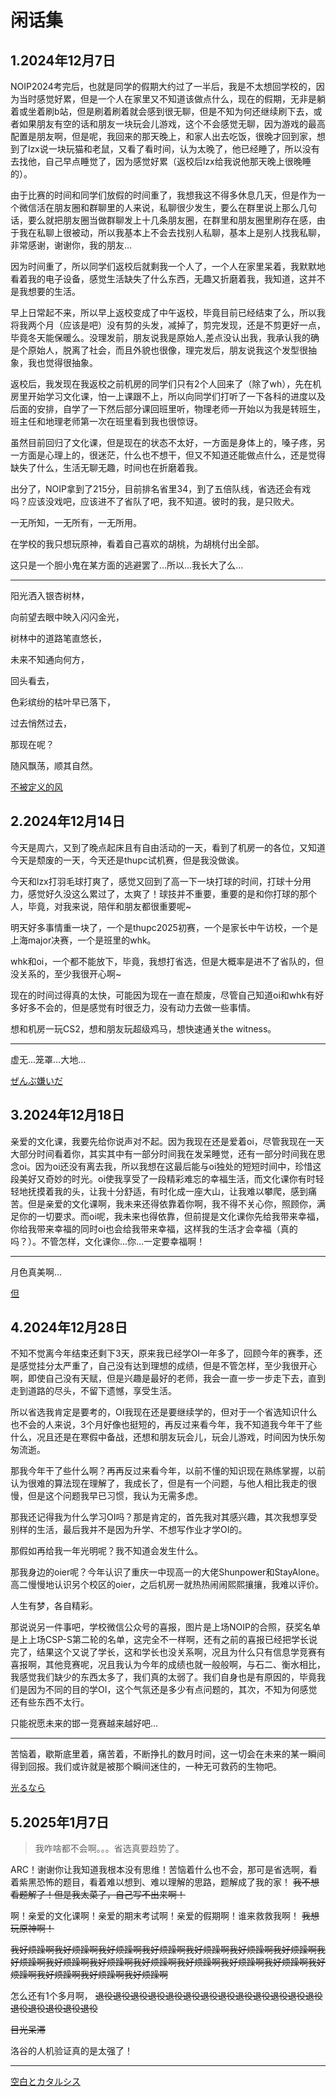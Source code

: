 # 闲话集

## 1.2024年12月7日

NOIP2024考完后，也就是同学的假期大约过了一半后，我是不太想回学校的，因为当时感觉好累，但是一个人在家里又不知道该做点什么，现在的假期，无非是躺着或坐着刷b站，但是刷着刷着就会感到很无聊，但是不知为何还继续刷下去，或者如果朋友有空的话和朋友一块玩会儿游戏，这个不会感觉无聊，因为游戏的最高配置是朋友啊，但是呢，我回来的那天晚上，和家人出去吃饭，很晚才回到家，想到了lzx说一块玩猫和老鼠，又看了看时间，认为太晚了，他已经睡了，所以没有去找他，自己早点睡觉了，因为感觉好累（返校后lzx给我说他那天晚上很晚睡的）。

由于比赛的时间和同学们放假的时间重了，我想我这不得多休息几天，但是作为一个微信活在朋友圈和群聊里的人来说，私聊很少发生，要么在群里说上那么几句话，要么就把朋友圈当做群聊发上十几条朋友圈，在群里和朋友圈里刷存在感，由于我在私聊上很被动，所以我基本上不会去找别人私聊，基本上是别人找我私聊，非常感谢，谢谢你，我的朋友…

因为时间重了，所以同学们返校后就剩我一个人了，一个人在家里呆着，我默默地看着我的电子设备，感觉生活缺失了什么东西，无趣又折磨着我，我知道，这并不是我想要的生活。

早上日常起不来，所以早上返校变成了中午返校，毕竟目前已经结束了么，所以我将我两个月（应该是吧）没有剪的头发，减掉了，剪完发现，还是不剪更好一点，毕竟冬天能保暖么。没理发前，朋友说我是原始人,差点没认出我，我承认我的确是个原始人，脱离了社会，而且外貌也很像，理完发后，朋友说我这个发型很抽象，我也觉得很抽象。

返校后，我发现在我返校之前机房的同学们只有2个人回来了（除了wh），先在机房里开始学习文化课，怕一上课跟不上，所以向同学们打听了一下各科的进度以及后面的安排，自学了一下然后部分课回班里听，物理老师一开始以为我是转班生，班主任和地理老师第一次在班里看到我也很惊讶。

虽然目前回归了文化课，但是现在的状态不太好，一方面是身体上的，嗓子疼，另一方面是心理上的，很迷茫，什么也不想干，但又不知道还能做点什么，还是觉得缺失了什么，生活无聊无趣，时间也在折磨着我。

出分了，NOIP拿到了215分，目前排名省里34，到了五倍队线，省选还会有戏吗？应该没戏吧，应该进不了省队了吧，我不知道。彼时的我，是只败犬。

一无所知，一无所有，一无所用。

在学校的我只想玩原神，看着自己喜欢的胡桃，为胡桃付出全部。

这只是一个胆小鬼在某方面的逃避罢了…所以…我长大了么…

------

阳光洒入银杏树林，

向前望去眼中映入闪闪金光，

树林中的道路笔直悠长，

未来不知通向何方，

回头看去，

色彩缤纷的枯叶早已落下，

过去悄然过去，

那现在呢？

随风飘荡，顺其自然。

[不被定义的风](https://music.163.com/song?id=1941118541&uct2=U2FsdGVkX1/3UEUiRKbnKwPD01Omlz622EOI1tPl9WE)

## 2.2024年12月14日

今天是周六，又到了晚点起床且有自由活动的一天，看到了机房一的各位，又知道今天是颓废的一天，今天还是thupc试机赛，但是我没做诶。

今天和lzx打羽毛球打爽了，感觉又回到了高一下一块打球的时间，打球十分用力，感觉好久没这么累过了，太爽了！球技并不重要，重要的是和你打球的那个人，毕竟，对我来说，陪伴和朋友都很重要呢~

明天好多事情重一块了，一个是thupc2025初赛，一个是家长中午访校，一个是上海major决赛，一个是班里的whk。

whk和oi，一个都不能放下，毕竟，我想打省选，但是大概率是进不了省队的，但没关系的，至少我很开心啊~

现在的时间过得真的太快，可能因为现在一直在颓废，尽管自己知道oi和whk有好多好多不会的，但是感觉有时很乏力，没有动力去做一些事情。

想和机房一玩CS2，想和朋友玩超级鸡马，想快速通关the witness。

------

虚无…笼罩…大地…

[ぜんぶ嫌いだ](https://music.163.com/song?id=2019336897&uct2=U2FsdGVkX1+XbW263ZBd2BZos71OWU1N5Kzp5+cT+KQ=)

## 3.2024年12月18日

亲爱的文化课，我要先给你说声对不起。因为我现在还是爱着oi，尽管我现在一天大部分时间看着你，其实其中有一部分时间我在发呆睡觉，还有一部分时间我在思念oi。因为oi还没有离去我，所以我想在这最后能与oi独处的短短时间中，珍惜这段美好又奇妙的时光。oi使我享受了一段精彩难忘的幸福生活，而文化课你有时轻轻地抚摸着我的头，让我十分舒适，有时化成一座大山，让我难以攀爬，感到痛苦。但是亲爱的文化课啊，我未来还得依靠着你啊，我不得不关心你，照顾你，满足你的一切要求。而oi呢，我未来也得依靠，但前提是文化课你先给我带来幸福，你给我带来幸福的同时oi也会给我带来幸福，这样我的生活才会幸福（真的吗？）。不管怎样，文化课你…你…一定要幸福啊！

------

月色真美啊…

[但](https://music.163.com/song?id=2035320743&uct2=U2FsdGVkX1+fp1XEkxEv1ogaDpPggX0LX5NhOimzlrg=)

## 4.2024年12月28日

不知不觉离今年结束还剩下3天，原来我已经学OI一年多了，回顾今年的赛季，还是感觉挂分太严重了，自己没有达到理想的成绩，但是不管怎样，至少我很开心啊，即使自己没有天赋，但是兴趣是最好的老师，我会一直一步一步走下去，直到走到道路的尽头，不留下遗憾，享受生活。

所以省选我肯定是要考的，OI我现在还是要继续学的，但对于一个省选知识什么也不会的人来说，3个月好像也挺短的，再反过来看今年，我不知道我今年干了些什么，况且还是在寒假中备战，还想和朋友玩会儿，玩会儿游戏，时间因为快乐匆匆流逝。

那我今年干了些什么啊？再再反过来看今年，以前不懂的知识现在熟练掌握，以前认为很难的算法现在理解了，我成长了，但是有一个问题，与他人相比我走的很慢，但是这个问题我早已习惯，我认为无需多虑。

那我还记得我为什么学习OI吗？那是肯定的，首先我对其感兴趣，其次我想享受别样的生活，最后我并不是因为升学、不想写作业才学OI的。

那假如再给我一年光明呢？我不知道会发生什么。

那我身边的oier呢？今年认识了重庆一中现高一的大佬Shunpower和StayAlone。高二慢慢地认识另个校区的oier，之后机房一就热热闹闹熙熙攘攘，我难以评价。

人生有梦，各自精彩。

那说说另一件事吧，学校微信公众号的喜报，图片是上场NOIP的合照，获奖名单是上上场CSP-S第二轮的名单，这完全不一样啊，还有之前的喜报已经把学长说完了，结果这个又说了学长，这和学长也没关系啊，况且为什么只有信息学竞赛有喜报啊，其他竞赛呢，况且我认为今年的成绩也就一般般啊，与石二、衡水相比，我感觉我们缺少的东西太多了，我们真的太弱了。我们自身也是有原因的，毕竟我们是因为不同的目的学OI，这个气氛还是多少有点问题的，其次，不知为何感觉还有些东西不太行。

只能祝愿未来的邯一竞赛越来越好吧…

------

苦恼着，歇斯底里着，痛苦着，不断挣扎的数月时间，这一切会在未来的某一瞬间得到回报。我们或许就是被那个瞬间迷住的，一种无可救药的生物吧。

[光るなら](https://music.163.com/song?id=29732992&uct2=U2FsdGVkX1/pSdPCPe86ttEY2wrpardb4gvZr2XMMYU=)

## 5.2025年1月7日

> 我咋啥都不会啊。。。省选真要趋势了。

ARC！谢谢你让我知道我根本没有思维！苦恼着什么也不会，那可是省选啊，看着紫黑恐怖的题目，看着难以想到、难以理解的思路，题解成了我的家！ ~~我不想看题解了！但是我太菜了，自己写不出来啊！~~ 

啊！亲爱的文化课啊！亲爱的期末考试啊！亲爱的假期啊！谁来救救我啊！ ~~我想玩原神啊！~~ 

~~我好烦躁啊我好烦躁啊我好烦躁啊我好烦躁啊我好烦躁啊我好烦躁啊我好烦躁啊我好烦躁啊我好烦躁啊我好烦躁啊我好烦躁啊我好烦躁啊我好烦躁啊我好烦躁啊我好烦躁啊我好烦躁啊我好烦躁啊我好烦躁啊~~

怎么还有1个多月啊， ~~退役退役退役退役退役退役退役退役退役退役退役退役退役退役退役退役退役退役~~

~~目光呆滞~~

洛谷的人机验证真的是太强了！

------

[空白とカタルシス](https://music.163.com/#/song?id=2166595026)

